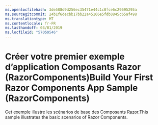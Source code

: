 ```yaml
---
ms.openlocfilehash: 3de588d9d256ec35471e44c1c0fce6c29595295a
ms.sourcegitcommit: 24b1f6decbb17bb22a45166e5fdb0845c65af498
ms.translationtype: MT
ms.contentlocale: fr-FR
ms.lasthandoff: 03/01/2019
ms.locfileid: "57059546"
---
```

# <a name="build-your-first-razor-components-app-sample-razorcomponents"></a><span data-ttu-id="fde1f-101">Créer votre premier exemple d’application Composants Razor (RazorComponents)</span><span class="sxs-lookup"><span data-stu-id="fde1f-101">Build Your First Razor Components App Sample (RazorComponents)</span></span>

<span data-ttu-id="fde1f-102">Cet exemple illustre les scénarios de base des Composants Razor.</span><span class="sxs-lookup"><span data-stu-id="fde1f-102">This sample illustrates the basic scenarios of Razor Components.</span></span>
